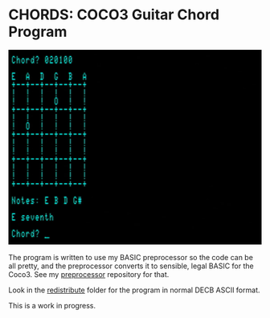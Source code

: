 CHORDS: COCO3 Guitar Chord Program
==========

![](images/screenshot.jpg)

The program is written to use my BASIC preprocessor so the code can be all pretty, and the preprocessor converts it to
sensible, legal BASIC for the Coco3.  See my [preprocessor](https://github.com/yggdrasilradio/preprocessor) repository for that.

Look in the [redistribute](https://github.com/yggdrasilradio/chords/tree/master/redistribute) folder for the program in normal DECB ASCII format.

This is a work in progress.
